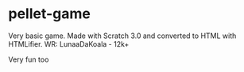 # pellet-game
Very basic game. Made with Scratch 3.0 and converted to HTML with HTMLifier. WR: LunaaDaKoala - 12k+

Very fun too
